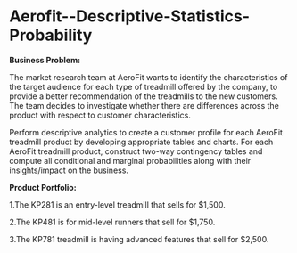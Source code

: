 # Aerofit--Descriptive-Statistics-Probability

**Business Problem:**

The market research team at AeroFit wants to identify the characteristics of the target audience for each type of treadmill offered by the company, to provide a better recommendation of the treadmills to the new customers. The team decides to investigate whether there are differences across the product with respect to customer characteristics.

Perform descriptive analytics to create a customer profile for each AeroFit treadmill product by developing appropriate tables and charts.
For each AeroFit treadmill product, construct two-way contingency tables and compute all conditional and marginal probabilities along with their insights/impact on the business.

**Product Portfolio:**

1.The KP281 is an entry-level treadmill that sells for $1,500.

2.The KP481 is for mid-level runners that sell for $1,750.

3.The KP781 treadmill is having advanced features that sell for $2,500.
